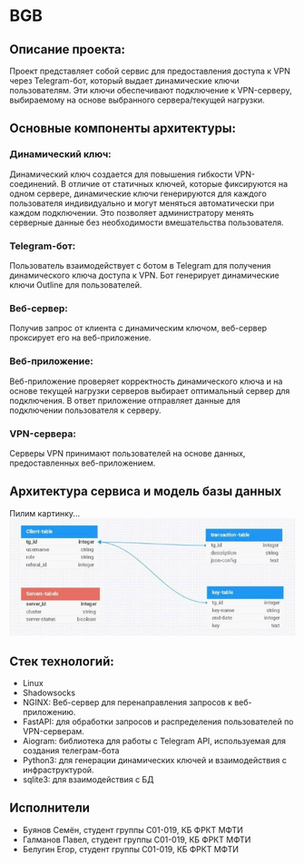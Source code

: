 # BGB

## Описание проекта:

Проект представляет собой сервис для предоставления доступа к VPN через Telegram-бот, который выдает динамические ключи пользователям. Эти ключи обеспечивают подключение к VPN-серверу, выбираемому на основе выбранного сервера/текущей нагрузки.

## Основные компоненты архитектуры:

### Динамический ключ:
Динамический ключ cоздается для повышения гибкости VPN-соединений. 
В отличие от статичных ключей, которые фиксируются на одном сервере, динамические ключи генерируются для каждого пользователя индивидуально и могут меняться автоматически при каждом подключении. Это позволяет администратору менять серверные данные без необходимости вмешательства пользователя. 

### Telegram-бот:

Пользователь взаимодействует с ботом в Telegram для получения динамического ключа доступа к VPN.
Бот генерирует динамические ключи Outline для пользователей.
### Веб-сервер:

Получив запрос от клиента с динамическим ключом, веб-сервер проксирует его на веб-приложение.
### Веб-приложение:

Веб-приложение проверяет корректность динамического ключа и на основе текущей нагрузки серверов выбирает оптимальный сервер для подключения.
В ответ приложение отправляет данные для подключении пользователя к серверу.
### VPN-сервера:

Серверы VPN принимают пользователей на основе данных, предоставленных веб-приложением.

## Архитектура сервиса и модель базы данных
Пилим картинку...
![alt text](image.png)


## Cтек технологий:
 - Linux
 - Shadowsocks
 - NGINX: Веб-сервер для перенаправления запросов к веб-приложению.
 - FastAPI: для обработки запросов и распределения пользователей по VPN-серверам.
 - Aiogram: библиотека для работы с Telegram API, используемая для создания телеграм-бота
 - Python3: для генерации динамических ключей и взаимодействия с инфраструктурой.
 - sqlite3: для взаимодействия с БД

## Исполнители
- Буянов Семён, студент группы С01-019, КБ ФРКТ МФТИ
- Галманов Павел, студент группы С01-019, КБ ФРКТ МФТИ
- Белугин Егор, студент группы С01-019, КБ ФРКТ МФТИ


